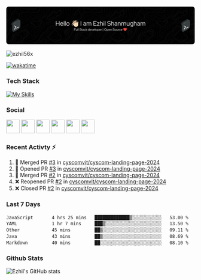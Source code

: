 ![Header](./header.png)

<p align="left"> <img src="https://komarev.com/ghpvc/?username=ezhil56x&label=Profile%20views&color=0e75b6&style=flat" alt="ezhil56x" /> </p>

[![wakatime](https://wakatime.com/badge/user/e780b5d2-6a76-4fde-a594-4ff159327ad3.svg)](https://wakatime.com/@e780b5d2-6a76-4fde-a594-4ff159327ad3)

### Tech Stack

[![My Skills](https://skillicons.dev/icons?i=c,cpp,py,java,kotlin,js,php,html,css,bootstrap,react,ts,nextjs,jquery,flask,nodejs,express,mysql,postgres,mongodb,docker,aws,firebase,vercel,cloudflare,jenkins,nginx,figma&theme=dark&perline=15)](https://skillicons.dev)

### Social

<p align="left">
	<a href="https://discord.com/users/ezhil56x" target="_blank" rel="noreferrer"
		><img
			src="https://skillicons.dev/icons?i=discord&theme=dark"
			width="36"
			height="36"
	/></a>
	<a href="https://www.github.com/ezhil56x" target="_blank" rel="noreferrer"
		><img
			src="https://skillicons.dev/icons?i=github&theme=dark"
			width="36"
			height="36"
	/></a>
	<a href="https://git.selfmade.ninja/ezhil930" target="_blank" rel="noreferrer"
		><img
			src="https://skillicons.dev/icons?i=git&theme=dark"
			width="36"
			height="36"
	/></a>
	<a href="http://www.instagram.com/ezhil56x" target="_blank" rel="noreferrer"
		><img
			src="https://skillicons.dev/icons?i=instagram&theme=dark"
			width="36"
			height="36"
	/></a>
	<a
		href="https://www.linkedin.com/in/ezhilshanmugham"
		target="_blank"
		rel="noreferrer"
		><img
			src="https://skillicons.dev/icons?i=linkedin&theme=dark"
			width="36"
			height="36"
	/></a>
	<a href="https://www.twitter.com/ezhil56x" target="_blank" rel="noreferrer"
		><img
			src="https://skillicons.dev/icons?i=twitter&theme=dark"
			width="36"
			height="36"
	/></a>
</p>


### Recent Activty ⚡

<!--START_SECTION:activity-->
1. 🎉 Merged PR [#3](https://github.com/cyscomvit/cyscom-landing-page-2024/pull/3) in [cyscomvit/cyscom-landing-page-2024](https://github.com/cyscomvit/cyscom-landing-page-2024)
2. 💪 Opened PR [#3](https://github.com/cyscomvit/cyscom-landing-page-2024/pull/3) in [cyscomvit/cyscom-landing-page-2024](https://github.com/cyscomvit/cyscom-landing-page-2024)
3. 🎉 Merged PR [#2](https://github.com/cyscomvit/cyscom-landing-page-2024/pull/2) in [cyscomvit/cyscom-landing-page-2024](https://github.com/cyscomvit/cyscom-landing-page-2024)
4. ❌ Reopened PR [#2](https://github.com/cyscomvit/cyscom-landing-page-2024/pull/2) in [cyscomvit/cyscom-landing-page-2024](https://github.com/cyscomvit/cyscom-landing-page-2024)
5. ❌ Closed PR [#2](https://github.com/cyscomvit/cyscom-landing-page-2024/pull/2) in [cyscomvit/cyscom-landing-page-2024](https://github.com/cyscomvit/cyscom-landing-page-2024)

<!--END_SECTION:activity-->

### Last 7 Days

<!--START_SECTION:waka-->

```txt
JavaScript       4 hrs 25 mins   █████████████▒░░░░░░░░░░░   53.00 %
YAML             1 hr 7 mins     ███▒░░░░░░░░░░░░░░░░░░░░░   13.50 %
Other            45 mins         ██▒░░░░░░░░░░░░░░░░░░░░░░   09.11 %
Java             43 mins         ██▒░░░░░░░░░░░░░░░░░░░░░░   08.69 %
Markdown         40 mins         ██░░░░░░░░░░░░░░░░░░░░░░░   08.10 %
```

<!--END_SECTION:waka-->

### Github Stats

![Ezhil's GitHub stats](https://github-readme-stats.vercel.app/api?username=ezhil56x&theme=dark&show_icons=true)
